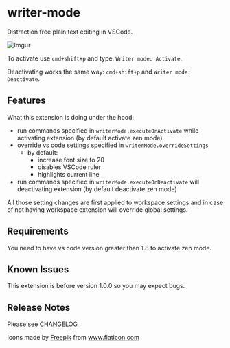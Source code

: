 # writer-mode

Distraction free plain text editing in VSCode.

![Imgur](https://i.imgur.com/33zYvoE.gif)

To activate use `cmd+shift+p` and type: `Writer mode: Activate`.

Deactivating works the same way: `cmd+shift+p` and `Writer mode: Deactivate`.

## Features

What this extension is doing under the hood:

- run commands specified in `writerMode.executeOnActivate` while activating extension (by default activate zen mode)
- override vs code settings specified in `writerMode.overrideSettings`
  - by default:
    - increase font size to 20
    - disables VSCode ruler
    - highlights current line
- run commands specified in `writerMode.executeOnDeactivate` will deactivating extension (by default deactivate zen mode)

All those setting changes are first applied to workspace settings and in case of not having workspace extension will override global settings.

## Requirements

You need to have vs code version greater than 1.8 to activate zen mode.

## Known Issues

This extension is before version 1.0.0 so you may expect bugs.

## Release Notes

Please see [CHANGELOG](./CHANGELOG.md)

<div>Icons made by <a href="https://www.freepik.com" title="Freepik">Freepik</a> from <a href="https://www.flaticon.com/" title="Flaticon">www.flaticon.com</a></div>
